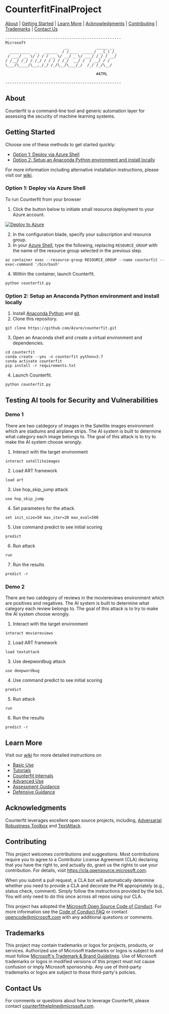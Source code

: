 # CounterfitFinalProject
[About](#About) | [Getting Started](#Getting-Started) | [Learn More](#Learn-More) |  [Acknowledgments](#Acknowledgments) | [Contributing](#Contributing) | [Trademarks](#Trademarks) | [Contact Us](#Contact-Us)

```
---------------------------------------------------
Microsoft
                          __            _____ __
  _________  __  ______  / /____  _____/ __(_) /_
 / ___/ __ \/ / / / __ \/ __/ _ \/ ___/ /_/ / __/
/ /__/ /_/ / /_/ / / / / /_/  __/ /  / __/ / /
\___/\____/\__,_/_/ /_/\__/\___/_/  /_/ /_/\__/

                                        #ATML

---------------------------------------------------
```

## About
Counterfit is a command-line tool and generic automation layer for assessing the security of machine learning systems.

## Getting Started
Choose one of these methods to get started quickly:
* [Option 1: Deploy via Azure Shell](#Option-1-Deploy-now-on-Azure-via-Azure-Shell)
* [Option 2: Setup an Anaconda Python environment and install locally](#Option-2-Setup-an-Anaconda-Python-environment-and-install-locally)

For more information including alternative installation instructions, please visit our [wiki](https://github.com/Azure/counterfit/wiki).

### Option 1: Deploy via Azure Shell
To run Counterfit from your browser
1. Click the button below to initiate small resource deployment to your Azure account.

[![Deploy to Azure](https://aka.ms/deploytoazurebutton)](https://portal.azure.com/#create/Microsoft.Template/uri/https%3A%2F%2Fraw.githubusercontent.com%2FAzure%2Fcounterfit%2Fmaster%2Finfrastructure%2Fazuredeploy.json) 

2. In the configuration blade, specify your subscription and resource group.
3. In your [Azure Shell](https://shell.azure.com), type the following, replacing `RESOURCE_GROUP` with the name of the resource group selected in the previous step.
```
az container exec --resource-group RESOURCE_GROUP --name counterfit --exec-command '/bin/bash'
```
4. Within the container, launch Counterfit.
```
python counterfit.py
```

### Option 2: Setup an Anaconda Python environment and install locally

1. Install [Anaconda Python](https://www.anaconda.com/products/individual) and [git](https://git-scm.com/downloads).
2. Clone this repository.
```
git clone https://github.com/Azure/counterfit.git
```
3. Open an Anaconda shell and create a virtual environment and dependencies.
```
cd counterfit
conda create --yes -n counterfit python=3.7
conda activate counterfit
pip install -r requirements.txt
```
4. Launch Counterfit.
```
python counterfit.py
```

## Testing AI tools for Security and Vulnerabilities 
### Demo 1 
There are two catdegory of images in the Satellite images environment which are stadiums and airplane strips. The AI system is built to determine what category each image belongs to. The goal of this attack is to try to make the AI system choose wrongly.
1. Interact with the target environment
```
interact satelliteimages
```
2. Load ART framework
```
load art
```
3. Use hop_skip_jump attack 
```
use hop_skip_jump
```
4. Set parameters for the attack.
```
set init_size=50 max_iter=20 max_eval=500
```
5. Use command predict to see initial scoring
```
predict
```
6. Run attack
```
run
```
7. Run the results
```
predict -r
```

### Demo 2
There are two catdegory of reviews in the moviereviews environment which are positives and negatives. The AI system is built to determine what category each review belongs to. The goal of this attack is to try to make the AI system choose wrongly.
1. Interact with the target environment
```
interact moviereviews
```
2. Load ART framework
```
load textattack
```
3. Use deepwordbug attack 
```
use deepwordbug
```
4. Use command predict to see initial scoring
```
predict
```
5. Run attack
```
run
```
6. Run the results
```
predict -r
```
## Learn More

Visit our [wiki](https://github.com/Azure/counterfit/wiki) for more detailed instructions on
* [Basic Use](https://github.com/Azure/counterfit/wiki/Basic-Use)
* [Tutorials](https://github.com/Azure/counterfit/wiki/Tutorials)
* [Counterfit Internals](https://github.com/Azure/counterfit/wiki/Internals)
* [Advanced Use](https://github.com/Azure/counterfit/wiki/Advanced-Use)
* [Assessment Guidance](https://github.com/Azure/counterfit/wiki/Assessment-Guidance)
* [Defensive Guidance](https://github.com/Azure/counterfit/wiki/Defensive-Guidance)

## Acknowledgments

Counterfit leverages excellent open source projects, including, [Adversarial Robustness Toolbox](https://github.com/Trusted-AI/adversarial-robustness-toolbox) and [TextAttack](https://github.com/QData/TextAttack).

## Contributing

This project welcomes contributions and suggestions.  Most contributions require you to agree to a
Contributor License Agreement (CLA) declaring that you have the right to, and actually do, grant us
the rights to use your contribution. For details, visit https://cla.opensource.microsoft.com.

When you submit a pull request, a CLA bot will automatically determine whether you need to provide
a CLA and decorate the PR appropriately (e.g., status check, comment). Simply follow the instructions
provided by the bot. You will only need to do this once across all repos using our CLA.

This project has adopted the [Microsoft Open Source Code of Conduct](https://opensource.microsoft.com/codeofconduct/).
For more information see the [Code of Conduct FAQ](https://opensource.microsoft.com/codeofconduct/faq/) or
contact [opencode@microsoft.com](mailto:opencode@microsoft.com) with any additional questions or comments.

## Trademarks

This project may contain trademarks or logos for projects, products, or services. Authorized use of Microsoft 
trademarks or logos is subject to and must follow 
[Microsoft's Trademark & Brand Guidelines](https://www.microsoft.com/en-us/legal/intellectualproperty/trademarks/usage/general).
Use of Microsoft trademarks or logos in modified versions of this project must not cause confusion or imply Microsoft sponsorship.
Any use of third-party trademarks or logos are subject to those third-party's policies.

## Contact Us

For comments or questions about how to leverage Counterfit, please contact <counterfithelpline@microsoft.com>. 
